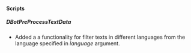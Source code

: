 
#### Scripts
##### DBotPreProcessTextData
- Added a a functionality for filter texts in different languages from the language specified in *language* argument.
